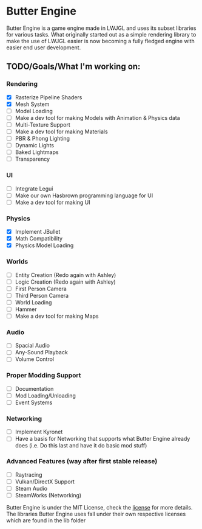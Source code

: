 # Butter Engine

Butter Engine is a game engine made in LWJGL and uses its subset libraries for various tasks. What originally started out as a simple rendering library to make the use of LWJGL easier is now becoming a fully fledged engine with easier end user development.

## TODO/Goals/What I'm working on:
  
### Rendering
   - [X] Rasterize Pipeline Shaders
   - [X] Mesh System
   - [ ] Model Loading
   - [ ] Make a dev tool for making Models with Animation & Physics data
   - [ ] Multi-Texture Support
   - [ ] Make a dev tool for making Materials
   - [ ] PBR & Phong Lighting
   - [ ] Dynamic Lights
   - [ ] Baked Lightmaps
   - [ ] Transparency

### UI
   - [ ] Integrate Legui
   - [ ] Make our own Hasbrown programming language for UI
   - [ ] Make a dev tool for making UI

### Physics
   - [X] Implement JBullet
   - [X] Math Compatibility
   - [X] Physics Model Loading

### Worlds
   - [ ] Entity Creation (Redo again with Ashley)
   - [ ] Logic Creation (Redo again with Ashley)
   - [ ] First Person Camera
   - [ ] Third Person Camera
   - [ ] World Loading
   - [ ] Hammer 
   - [ ] Make a dev tool for making Maps
  
### Audio
   - [ ] Spacial Audio
   - [ ] Any-Sound Playback
   - [ ] Volume Control
 
### Proper Modding Support
   - [ ] Documentation
   - [ ] Mod Loading/Unloading
   - [ ] Event Systems
  
### Networking
   - [ ] Implement Kyronet
   - [ ] Have a basis for Networking that supports what Butter Engine already does (i.e. Do this last and have it do basic mod stuff)

### Advanced Features (way after first stable release)
   - [ ] Raytracing
   - [ ] Vulkan/DirectX Support
   - [ ] Steam Audio
   - [ ] SteamWorks (Networking)

Butter Engine is under the MIT License, check the [license](https://github.com/higgy999/ButterEngine/blob/main/LICENSE.md) for more details.
The libraries Butter Engine uses fall under their own respective licenses which are found in the lib folder

